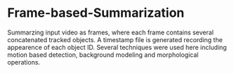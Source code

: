 # Frame-based-Summarization

Summarzing input video as frames, where each frame contains several concatenated tracked objects. A timestamp file is generated recording the appearence of each object ID.
Several techniques were used here including motion based detection, background modeling and morphological operations.
